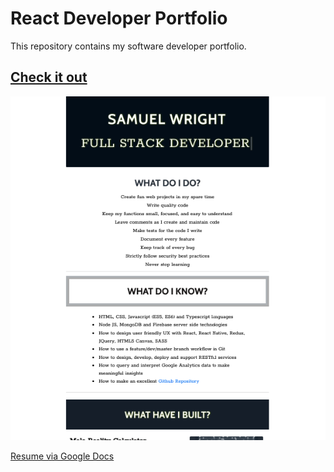 # React Developer Portfolio

This repository contains my software developer portfolio. 

## [Check it out](https://samuelwright.dev/) 

![](src/resources/images/portfolio-screenshot01.png)

[Resume via Google Docs](https://docs.google.com/document/d/1hxtYQADPKufPXtouH20UkLZbvx6W__pnQjeO4-qNqBk/edit?usp=sharing)

